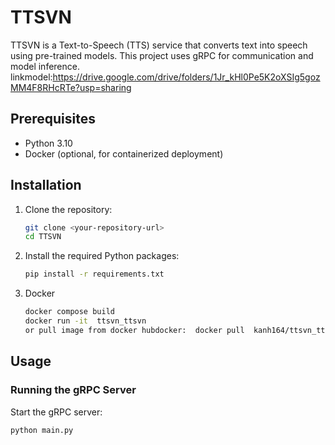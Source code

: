 # TTSVN

TTSVN is a Text-to-Speech (TTS) service that converts text into speech using pre-trained models. This project uses gRPC for communication and model inference.
linkmodel:https://drive.google.com/drive/folders/1Jr_kHl0Pe5K2oXSIg5gozMM4F8RHcRTe?usp=sharing
## Prerequisites

- Python 3.10
- Docker (optional, for containerized deployment)

## Installation

1. Clone the repository:
    ```sh
    git clone <your-repository-url>
    cd TTSVN
    ```
2. Install the required Python packages:
    ```sh
    pip install -r requirements.txt
    ```
3. Docker
    ```sh
    docker compose build 
    docker run -it  ttsvn_ttsvn
   or pull image from docker hubdocker:  docker pull  kanh164/ttsvn_ttsvn 
    ```
## Usage

### Running the gRPC Server

Start the gRPC server:
```sh
python main.py